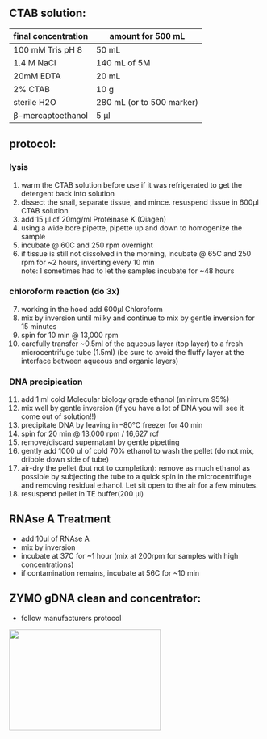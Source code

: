 ## CTAB solution:


|final concentration | amount for 500 mL          |
|--------|------------------------------------|
| 100 mM Tris pH 8    |  50 mL |
| 1.4 M NaCl    |  140 mL of 5M |
| 20mM EDTA    |  20 mL |
| 2% CTAB    |  10 g |
| sterile H2O    | 280 mL  (or to 500 marker) |
|β-mercaptoethanol | 5 μl  |

## protocol: 
### lysis
1. warm the CTAB solution before use if it was refrigerated to get the detergent back into solution 
2. dissect the snail, separate tissue, and mince. resuspend tissue in 600μl CTAB solution 
3. add 15 μl of 20mg/ml Proteinase K (Qiagen)
4. using a wide bore pipette, pipette up and down to homogenize the sample  
5. incubate @ 60C and 250 rpm overnight 
6. if tissue is still not dissolved in the morning, incubate @ 65C and 250 rpm for ~2 hours, inverting every 10 min \
   note: I sometimes had to let the samples incubate for ~48 hours
### chloroform reaction (do 3x)
7. working in the hood add 600μl Chloroform
8. mix by inversion until milky and continue to mix by gentle inversion for 15 minutes
9. spin for 10 min @ 13,000 rpm
10. carefully transfer ~0.5ml of the aqueous layer (top layer) to a fresh microcentrifuge tube (1.5ml) (be sure to avoid the fluffy layer at the interface between aqueous and organic layers)
### DNA precipication
11. add 1 ml cold Molecular biology grade ethanol (minimum 95%)
12. mix well by gentle inversion (if you have a lot of DNA you will see it come out of solution!!)
13. precipitate DNA by leaving in –80°C freezer for 40 min 
14. spin for 20 min @ 13,000 rpm / 16,627 rcf 
15. remove/discard supernatant by gentle pipetting
16. gently add 1000 ul of cold 70% ethanol to wash the pellet (do not mix, dribble down side of tube)
17. air-dry the pellet (but not to completion): remove as much ethanol as possible by subjecting the tube to a quick
spin in the microcentrifuge and removing residual ethanol. Let sit open to the air for a few minutes.
18. resuspend pellet in TE buffer(200 μl) 

## RNAse A Treatment 
* add 10ul of RNAse A
* mix by inversion 
* incubate at 37C for ~1 hour (mix at 200rpm for samples with high concentrations)
* if contamination remains, incubate at 56C for ~10 min

## ZYMO gDNA clean and concentrator: 
* follow manufacturers protocol 

<img src="https://github.com/meghanclownfish/snail-DNA-extractions/assets/78237587/6296ed62-d1dc-4a1e-b7d7-a242100dd5e8" width="300" height="200">



